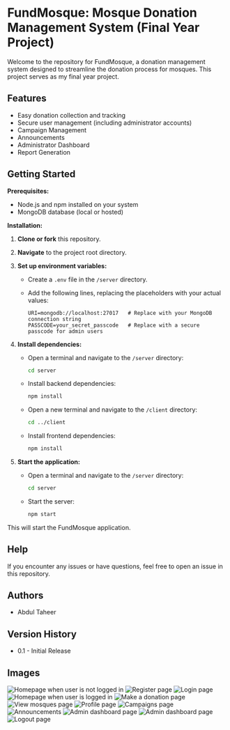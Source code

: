 # FundMosque: Mosque Donation Management System (Final Year Project)

Welcome to the repository for FundMosque, a donation management system designed to streamline the donation process for mosques. This project serves as my final year project.

## Features

* Easy donation collection and tracking
* Secure user management (including administrator accounts)
* Campaign Management
* Announcements
* Administrator Dashboard
* Report Generation

## Getting Started

**Prerequisites:**

* Node.js and npm installed on your system
* MongoDB database (local or hosted)

**Installation:**

1. **Clone or fork** this repository.
2. **Navigate** to the project root directory.
3. **Set up environment variables:**
   - Create a `.env` file in the `/server` directory.
   - Add the following lines, replacing the placeholders with your actual values:

     ```
     URI=mongodb://localhost:27017   # Replace with your MongoDB connection string
     PASSCODE=your_secret_passcode   # Replace with a secure passcode for admin users
     ```

4. **Install dependencies:**
   - Open a terminal and navigate to the `/server` directory:

     ```bash
     cd server
     ```

   - Install backend dependencies:

     ```bash
     npm install
     ```

   - Open a new terminal and navigate to the `/client` directory:

     ```bash
     cd ../client
     ```

   - Install frontend dependencies:

     ```bash
     npm install
     ```

5. **Start the application:**

   - Open a terminal and navigate to the `/server` directory:

     ```bash
     cd server
     ```

   - Start the server:

     ```bash
     npm start
     ```

This will start the FundMosque application.

## Help

If you encounter any issues or have questions, feel free to open an issue in this repository.

## Authors

* Abdul Taheer

## Version History

* 0.1 - Initial Release

## Images

![Homepage when user is not logged in](/docs/homepage.png)
![Register page](/docs/register.png)
![Login page](/docs/login.png)
![Homepage when user is logged in](/docs/homepageloggedin.png)
![Make a donation page](/docs/makedonation.png)
![View mosques page](/docs/mosquespage.png)
![Profile page](/docs/profilepage.png)
![Campaigns page](/docs/campaigns.png)
![Announcements](/docs/announcement.png)
![Admin dashboard page](/docs/admindashboard.png)
![Admin dashboard page](/docs/admindashboard2.png)
![Logout page](/docs/logout.png)